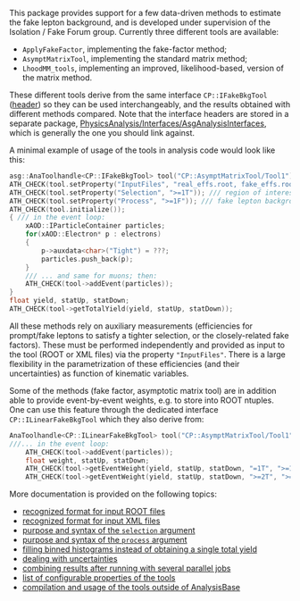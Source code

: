 This package provides support for a few data-driven methods to estimate the fake lepton background, and is developed under supervision of the Isolation / Fake Forum group. Currently three different tools are available:
- `ApplyFakeFactor`, implementing the fake-factor method;
- `AsymptMatrixTool`, implementing the standard matrix method;
- `LhoodMM_tools`, implementing an improved, likelihood-based, version of the matrix method.

These different tools derive from the same interface `CP::IFakeBkgTool` ([header](../../Interfaces/AsgAnalysisInterfaces/IFakeBkgTool.h)) so they can be used interchangeably, and the results obtained with different methods compared. Note that the interface headers are stored in a separate package, [PhysicsAnalysis/Interfaces/AsgAnalysisInterfaces](../../Interfaces/AsgAnalysisInterfaces), which is generally the one you should link against. 

A minimal example of usage of the tools in analysis code would look like this:
```c++
asg::AnaToolhandle<CP::IFakeBkgTool> tool("CP::AsymptMatrixTool/Tool1");
ATH_CHECK(tool.setProperty("InputFiles", "real_effs.root, fake_effs.root"));
ATH_CHECK(tool.setProperty("Selection", ">=1T")); /// region of interest = events with >= 1 tight lepton
ATH_CHECK(tool.setProperty("Process", ">=1F")); /// fake lepton background = all events with >= 1 fake lepton (tight, by default)
ATH_CHECK(tool.initialize());
{ /// in the event loop:
    xAOD::IParticleContainer particles;
    for(xAOD::Electron* p : electrons)
    {
        p->auxdata<char>("Tight") = ???;
        particles.push_back(p);
    }
    /// ... and same for muons; then:
    ATH_CHECK(tool->addEvent(particles));
}
float yield, statUp, statDown;
ATH_CHECK(tool->getTotalYield(yield, statUp, statDown));
```

All these methods rely on auxiliary measurements (efficiencies for prompt/fake leptons to satisfy a tighter selection, or the closely-related fake factors). These must be performed independently and provided as input to the tool (ROOT or XML files) via the property `"InputFiles"`. There is a large flexibility in the parametrization of these efficiencies (and their uncertainties) as function of kinematic variables. 

Some of the methods (fake factor, asymptotic matrix tool) are in addition able to provide event-by-event weights, e.g. to store into ROOT ntuples. One can use this feature through the dedicated interface `CP::ILinearFakeBkgTool` which they also derive from:
```c++
AnaToolhandle<CP::ILinearFakeBkgTool> tool("CP::AsymptMatrixTool/Tool1");
///... in the event loop:
    ATH_CHECK(tool->addEvent(particles));
    float weight, statUp, statDown;
    ATH_CHECK(tool->getEventWeight(yield, statUp, statDown, "=1T", ">=1F"));
    ATH_CHECK(tool->getEventWeight(yield, statUp, statDown, ">=2T", ">=1F")); /// can be called as many times as needed
```

More documentation is provided on the following topics:
- [recognized format for input ROOT files](doc/import_root.md)
- [recognized format for input XML files](doc/import_xml.md)
- [purpose and syntax of the `selection` argument](doc/arg_selection.md)
- [purpose and syntax of the `process` argument](doc/arg_process.md)
- [filling binned histograms instead of obtaining a single total yield](doc/fill_histograms.md)
- [dealing with uncertainties](doc/handle_uncertainties.md)
- [combining results after running with several parallel jobs](doc/merging_jobs.md)
- [list of configurable properties of the tools](doc/list_of_properties.md)
- [compilation and usage of the tools outside of AnalysisBase](doc/standalone_compilation.md)
